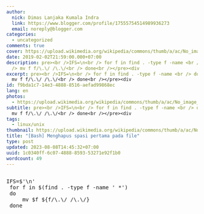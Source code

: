 ```yaml
---
author:
  nick: Dimas Lanjaka Kumala Indra
  link: https://www.blogger.com/profile/17555754514989936273
  email: noreply@blogger.com
categories:
  - uncategorized
comments: true
cover: https://upload.wikimedia.org/wikipedia/commons/thumb/a/ac/No_image_available.svg/2048px-No_image_available.svg.png
date: 2019-02-02T21:59:00.000+07:00
description: pre><br />IFS=\n<br /> for f in find . -type f -name <br /> do <br
  /> mv f f/\.\/ /\.\/<br /> done<br /></pre><div
excerpt: pre><br />IFS=\n<br /> for f in find . -type f -name <br /> do <br />
  mv f f/\.\/ /\.\/<br /> done<br /></pre><div
id: f9bda1c7-14e3-4888-8516-aefad99868ec
lang: en
photos:
  - https://upload.wikimedia.org/wikipedia/commons/thumb/a/ac/No_image_available.svg/2048px-No_image_available.svg.png
subtitle: pre><br />IFS=\n<br /> for f in find . -type f -name <br /> do <br />
  mv f f/\.\/ /\.\/<br /> done<br /></pre><div
tags:
  - linux/unix
thumbnail: https://upload.wikimedia.org/wikipedia/commons/thumb/a/ac/No_image_available.svg/2048px-No_image_available.svg.png
title: "[Bash] Menghapus spasi pertama pada file"
type: post
updated: 2023-08-08T14:45:32+07:00
uuid: 1c0340ff-6c07-4888-8593-53271e92f1b0
wordcount: 49
---
```


<pre><br>IFS=$'\n'<br> for f in $(find . -type f -name ' *')<br> do <br>     mv $f ${f/\.\/ /\.\/}<br> done<br></pre>